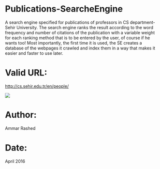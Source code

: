 # Publications-SearcheEngine
A search engine specified for publications of professors in CS department-Sehir University. The search engine ranks the result according to the word frequency and number of citations of the publication with a variable weight for each ranking method that is to be entered by the user, of course if he wants too! Most importantly, the first time it is used, the SE creates a database of the webpages it crawled and index them in a way that makes it easier and faster to use later.
# Valid URL:
http://cs.sehir.edu.tr/en/people/

<img src="https://github.com/AmmarRashed/Mission-Sophomore/blob/master/Publications-SearcheEngine-master/SE.png?raw=true">

# Author:
Ammar Rashed
# Date:
April 2016
